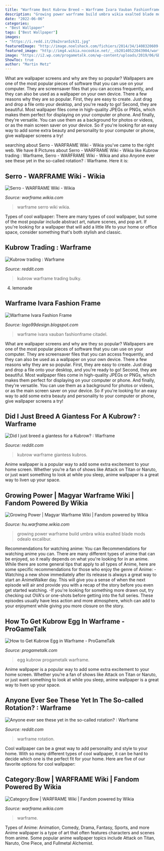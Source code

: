 ```yaml
---
title: "Warframe Best Kubrow Breed ~ Warframe Ivara Vauban Fashionframe Citadel"
description: "Growing power warframe build umbra wikia exalted blade mods odealo excalibur"
date: "2022-06-06"
categories:
- "Best Wallpaper"
tags: ["Best Wallpaper"]
images:
- "https://i.redd.it/29a2nran5zk31.jpg"
featuredImage: "http://image.noelshack.com/fichiers/2014/34/1408320609-warframe0163.jpg"
featured_image: "http://img4.wikia.nocookie.net/__cb20140522043904/warframe/images/b/be/SerroCodex.png"
image: "https://i2.wp.com/progametalk.com/wp-content/uploads/2019/06/GDKG-8.png?resize=628%2C355&amp;ssl=1"
ShowToc: true
author: "Martin Metz"
---
```



What are wallpaper screens and why are they so popular?
Wallpapers are one of the most popular pieces of software that you can use on your computer. They are screensaver files that you can access frequently, and they can also be used as a wallpaper on your own device. There a few reasons why they are so popular. First, they are easy to create. Just drag and drop a file onto your desktop, and you're ready to go! Second, they are beautiful. Most wallpaper files come in high-quality JPEGs or PNGs, which makes them perfect for displaying on your computer or phone. And finally, they're versatile. You can use them as a background for photos or videos, or as the main screen saver on your device. So if you're looking for an easy way to add some extra beauty and personality to your computer or phone, give wallpaper screens a try!

	

		
searching about Serro - WARFRAME Wiki - Wikia you've came to the right web. We have 8 Pictures about Serro - WARFRAME Wiki - Wikia like Kubrow trading : Warframe, Serro - WARFRAME Wiki - Wikia and also Anyone ever see these yet in the so-called rotation? : Warframe. Here it is:
		
    
## Serro - WARFRAME Wiki - Wikia

<img loading=lazy src="http://img4.wikia.nocookie.net/__cb20140522043904/warframe/images/b/be/SerroCodex.png" onerror="this.onerror=null;this.src='https://tse4.mm.bing.net/th?id=OIP.qfpewa3fs8bFqO5NRiXR8AHaEK&amp;pid=15.1';" alt="Serro - WARFRAME Wiki - Wikia">

_Source: warframe.wikia.com_

>warframe serro wiki wikia. 

	

Types of cool wallpaper:
There are many types of cool wallpaper, but some of the most popular include abstract art, nature scenes, and pop art. If you're looking for a wallpaper that will add a little life to your home or office space, consider something that's both stylish and classic.

    
## Kubrow Trading : Warframe

<img loading=lazy src="http://image.noelshack.com/fichiers/2014/34/1408320609-warframe0163.jpg" onerror="this.onerror=null;this.src='https://tse3.mm.bing.net/th?id=OIP.gQf20_5-mY-kBlWrT87j3AHaEK&amp;pid=15.1';" alt="Kubrow trading : Warframe">

_Source: reddit.com_

>kubrow warframe trading bulky. 

	

4. lemonade 

    
## Warframe Ivara Fashion Frame

<img loading=lazy src="https://i.imgur.com/2y7bInY.jpg" onerror="this.onerror=null;this.src='https://tse3.mm.bing.net/th?id=OIP.oRquQOt5Ux03uTVKK11rfAHaF7&amp;pid=15.1';" alt="Warframe Ivara Fashion Frame">

_Source: logo99design.blogspot.com_

>warframe ivara vauban fashionframe citadel. 

	

What are wallpaper screens and why are they so popular?
Wallpapers are one of the most popular pieces of software that you can use on your computer. They are screensaver files that you can access frequently, and they can also be used as a wallpaper on your own device. There a few reasons why they are so popular. First, they are easy to create. Just drag and drop a file onto your desktop, and you're ready to go! Second, they are beautiful. Most wallpaper files come in high-quality JPEGs or PNGs, which makes them perfect for displaying on your computer or phone. And finally, they're versatile. You can use them as a background for photos or videos, or as the main screen saver on your device. So if you're looking for an easy way to add some extra beauty and personality to your computer or phone, give wallpaper screens a try!

    
## Did I Just Breed A Giantess For A Kubrow? : Warframe

<img loading=lazy src="http://i.imgur.com/3Idu4fR.jpg" onerror="this.onerror=null;this.src='https://tse4.mm.bing.net/th?id=OIP.LHd9O2pk8U38peuQY88d3AHaEK&amp;pid=15.1';" alt="Did I just breed a giantess for a Kubrow? : Warframe">

_Source: reddit.com_

>kubrow warframe giantess kubros. 

	

Anime wallpaper is a popular way to add some extra excitement to your home screen. Whether you’re a fan of shows like Attack on Titan or Naruto, or just want something to look at while you sleep, anime wallpaper is a great way to liven up your space.

    
## Growing Power | Magyar Warframe Wiki | Fandom Powered By Wikia

<img loading=lazy src="http://vignette4.wikia.nocookie.net/warframe/images/d/d9/GrowingPower.png/revision/latest?cb=20160823084443&amp;path-prefix=hu" onerror="this.onerror=null;this.src='https://tse3.mm.bing.net/th?id=OIP.fXMsxtgGzNo9umyBrPn-pAAAAA&amp;pid=15.1';" alt="Growing Power | Magyar Warframe Wiki | Fandom powered by Wikia">

_Source: hu.warframe.wikia.com_

>growing power warframe build umbra wikia exalted blade mods odealo excalibur. 

	

Recommendations for watching anime: You can
Recommendations for watching anime you can. There are many different types of anime that can be enjoyed, so it really depends on what you're looking for in an anime. While there are some general tips that apply to all types of Anime, here are some specific recommendations for those who enjoy the genre of Anime: 
-Watching a new show immediately after its release is always a great way to start an AnimeWalker day. This will give you a sense of when the next episode will air and provide you with a recap of the story before you even get started watching. 
-If you're looking for something more drawn out, try checking out OVA's or one-shots before getting into the full series. These episodes usually have less action and more atmosphere, which can add to your enjoyment while giving you more closure on the story.

    
## How To Get Kubrow Egg In Warframe - ProGameTalk

<img loading=lazy src="https://i2.wp.com/progametalk.com/wp-content/uploads/2019/06/GDKG-8.png?resize=628%2C355&amp;ssl=1" onerror="this.onerror=null;this.src='https://tse1.mm.bing.net/th?id=OIP.nEGp5TR-7eSU9VB2yePgLgHaEL&amp;pid=15.1';" alt="How to Get Kubrow Egg in Warframe - ProGameTalk">

_Source: progametalk.com_

>egg kubrow progametalk warframe. 

	

Anime wallpaper is a popular way to add some extra excitement to your home screen. Whether you’re a fan of shows like Attack on Titan or Naruto, or just want something to look at while you sleep, anime wallpaper is a great way to liven up your space.

    
## Anyone Ever See These Yet In The So-called Rotation? : Warframe

<img loading=lazy src="https://i.redd.it/29a2nran5zk31.jpg" onerror="this.onerror=null;this.src='https://tse2.mm.bing.net/th?id=OIP.wjAKXsDjcr6XW0cA4UAL6gHaEK&amp;pid=15.1';" alt="Anyone ever see these yet in the so-called rotation? : Warframe">

_Source: reddit.com_

>warframe rotation. 

	

Cool wallpaper can be a great way to add personality and style to your home. With so many different types of cool wallpaper, it can be hard to decide which one is the perfect fit for your home. Here are five of our favorite options for cool wallpaper: 

    
## Category:Bow | WARFRAME Wiki | Fandom Powered By Wikia

<img loading=lazy src="http://vignette2.wikia.nocookie.net/warframe/images/7/7d/Paris.png/revision/latest?cb=20130803113733" onerror="this.onerror=null;this.src='https://tse4.mm.bing.net/th?id=OIP.cfxHSq32_XuxBCFqIAUriwHaHa&amp;pid=15.1';" alt="Category:Bow | WARFRAME Wiki | Fandom powered by Wikia">

_Source: warframe.wikia.com_

>warframe. 

	

Types of Anime: Animation, Comedy, Drama, Fantasy, Sports, and more
Anime wallpaper is a type of art that often features characters and scenes from anime. Some popular anime wallpaper topics include Attack on Titan, Naruto, One Piece, and Fullmetal Alchemist.

